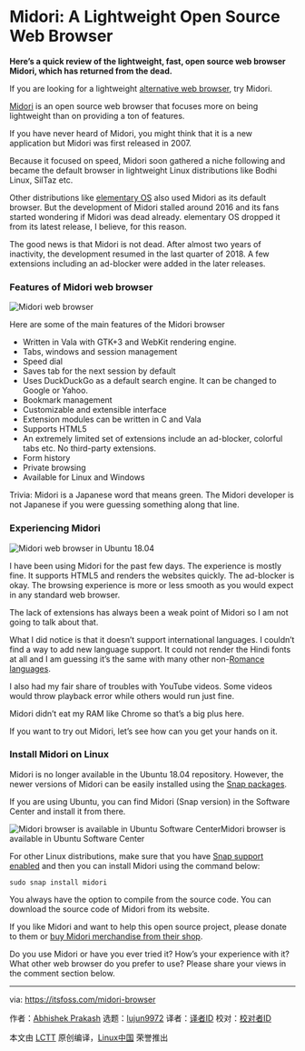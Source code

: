 [#]: collector: (lujun9972)
[#]: translator: (geekpi)
[#]: reviewer: ( )
[#]: publisher: ( )
[#]: url: ( )
[#]: subject: (Midori: A Lightweight Open Source Web Browser)
[#]: via: (https://itsfoss.com/midori-browser)
[#]: author: (Abhishek Prakash https://itsfoss.com/author/abhishek/)

Midori: A Lightweight Open Source Web Browser
======

**Here’s a quick review of the lightweight, fast, open source web browser Midori, which has returned from the dead.**

If you are looking for a lightweight [alternative web browser][1], try Midori.

[Midori][2] is an open source web browser that focuses more on being lightweight than on providing a ton of features.

If you have never heard of Midori, you might think that it is a new application but Midori was first released in 2007.

Because it focused on speed, Midori soon gathered a niche following and became the default browser in lightweight Linux distributions like Bodhi Linux, SilTaz etc.

Other distributions like [elementary OS][3] also used Midori as its default browser. But the development of Midori stalled around 2016 and its fans started wondering if Midori was dead already. elementary OS dropped it from its latest release, I believe, for this reason.

The good news is that Midori is not dead. After almost two years of inactivity, the development resumed in the last quarter of 2018. A few extensions including an ad-blocker were added in the later releases.

### Features of Midori web browser

![Midori web browser][4]

Here are some of the main features of the Midori browser

  * Written in Vala with GTK+3 and WebKit rendering engine.
  * Tabs, windows and session management
  * Speed dial
  * Saves tab for the next session by default
  * Uses DuckDuckGo as a default search engine. It can be changed to Google or Yahoo.
  * Bookmark management
  * Customizable and extensible interface
  * Extension modules can be written in C and Vala
  * Supports HTML5
  * An extremely limited set of extensions include an ad-blocker, colorful tabs etc. No third-party extensions.
  * Form history
  * Private browsing
  * Available for Linux and Windows



Trivia: Midori is a Japanese word that means green. The Midori developer is not Japanese if you were guessing something along that line.

### Experiencing Midori

![Midori web browser in Ubuntu 18.04][5]

I have been using Midori for the past few days. The experience is mostly fine. It supports HTML5 and renders the websites quickly. The ad-blocker is okay. The browsing experience is more or less smooth as you would expect in any standard web browser.

The lack of extensions has always been a weak point of Midori so I am not going to talk about that.

What I did notice is that it doesn’t support international languages. I couldn’t find a way to add new language support. It could not render the Hindi fonts at all and I am guessing it’s the same with many other non-[Romance languages][6].

I also had my fair share of troubles with YouTube videos. Some videos would throw playback error while others would run just fine.

Midori didn’t eat my RAM like Chrome so that’s a big plus here.

If you want to try out Midori, let’s see how can you get your hands on it.

### Install Midori on Linux

Midori is no longer available in the Ubuntu 18.04 repository. However, the newer versions of Midori can be easily installed using the [Snap packages][7].

If you are using Ubuntu, you can find Midori (Snap version) in the Software Center and install it from there.

![Midori browser is available in Ubuntu Software Center][8]Midori browser is available in Ubuntu Software Center

For other Linux distributions, make sure that you have [Snap support enabled][9] and then you can install Midori using the command below:

```
sudo snap install midori
```

You always have the option to compile from the source code. You can download the source code of Midori from its website.

If you like Midori and want to help this open source project, please donate to them or [buy Midori merchandise from their shop][10].

Do you use Midori or have you ever tried it? How’s your experience with it? What other web browser do you prefer to use? Please share your views in the comment section below.

--------------------------------------------------------------------------------

via: https://itsfoss.com/midori-browser

作者：[Abhishek Prakash][a]
选题：[lujun9972][b]
译者：[译者ID](https://github.com/译者ID)
校对：[校对者ID](https://github.com/校对者ID)

本文由 [LCTT](https://github.com/LCTT/TranslateProject) 原创编译，[Linux中国](https://linux.cn/) 荣誉推出

[a]: https://itsfoss.com/author/abhishek/
[b]: https://github.com/lujun9972
[1]: https://itsfoss.com/open-source-browsers-linux/
[2]: https://www.midori-browser.org/
[3]: https://itsfoss.com/elementary-os-juno-features/
[4]: https://i2.wp.com/itsfoss.com/wp-content/uploads/2019/01/Midori-web-browser.jpeg?resize=800%2C450&ssl=1
[5]: https://i1.wp.com/itsfoss.com/wp-content/uploads/2019/01/midori-browser-linux.jpeg?resize=800%2C491&ssl=1
[6]: https://en.wikipedia.org/wiki/Romance_languages
[7]: https://itsfoss.com/use-snap-packages-ubuntu-16-04/
[8]: https://i2.wp.com/itsfoss.com/wp-content/uploads/2019/01/midori-ubuntu-software-center.jpeg?ssl=1
[9]: https://itsfoss.com/install-snap-linux/
[10]: https://www.midori-browser.org/shop
[11]: https://i2.wp.com/itsfoss.com/wp-content/uploads/2019/01/Midori-web-browser.jpeg?fit=800%2C450&ssl=1
